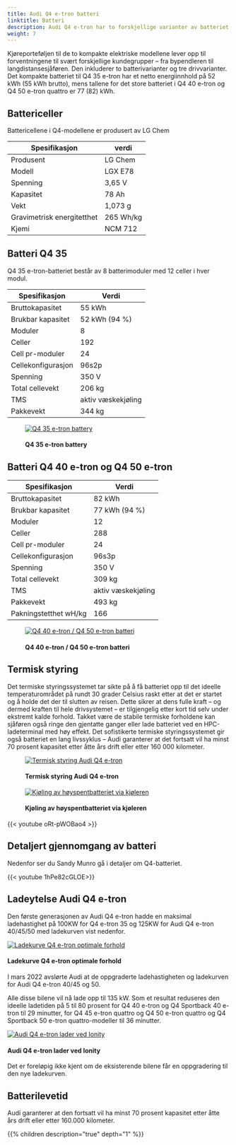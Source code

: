 ```yaml
---
title: Audi Q4 e-tron batteri
linktitle: Batteri
description: Audi Q4 e-tron har to forskjellige varianter av batteriet
weight: 7
---
```

<!-- markdownlint-disable MD033 -->
Kjøreporteføljen til de to kompakte elektriske modellene lever opp til forventningene til svært forskjellige kundegrupper – fra bypendleren til langdistansesjåføren. Den inkluderer to batterivarianter og tre drivvarianter. Det kompakte batteriet til Q4 35 e-tron har et netto energiinnhold på 52 kWh (55 kWh brutto), mens tallene for det store batteriet i Q4 40 e-tron og Q4 50 e-tron quattro er 77 (82) kWh.

## Battericeller

Battericellene i Q4-modellene er produsert av LG Chem

| **Spesifikasjon** | **verdi** |
|-----|-----|
| Produsent | LG Chem |
| Modell | LGX E78 |
| Spenning | 3,65 V |
| Kapasitet | 78 Ah |
| Vekt | 1,073 g |
| Gravimetrisk energitetthet | 265 Wh/kg |
| Kjemi | NCM 712 |

## Batteri Q4 35

Q4 35 e-tron-batteriet består av 8 batterimoduler med 12 celler i hver modul.

| **Spesifikasjon** | **Verdi** |
| ----- |----- |
| Bruttokapasitet | 55 kWh |
| Brukbar kapasitet | 52 kWh (94 %)|
| Moduler | 8 |
| Celler | 192 |
| Cell pr-moduler | 24 |
| Cellekonfigurasjon | 96s2p |
| Spenning | 350 V |
| Total cellevekt | 206 kg |
| TMS | aktiv væskekjøling |
| Pakkevekt | 344 kg |

<figure>
    <a href="https://media.electrichasgoneaudi.net/multimedia/models/q4-e-tron/drivetrain/battery/q4etron35battery.jpg">
        <img src="https://media.electrichasgoneaudi.net/multimedia/models/q4-e-tron/drivetrain/battery/q4etron35batterys.jpg"
        alt="Q4 35 e-tron battery" title="Q4 35 e-tron battery">
    </a>
    <figcaption><h4>Q4 35 e-tron battery</h4></figcaption>
</figure>

## Batteri Q4 40 e-tron og Q4 50 e-tron

| **Spesifikasjon** | **Verdi** |
| ----- |----- |
| Bruttokapasitet | 82 kWh |
| Brukbar kapasitet | 77 kWh (94 %)|
| Moduler | 12 |
| Celler | 288 |
| Cell pr-moduler | 24 |
| Cellekonfigurasjon | 96s3p |
| Spenning | 350 V |
| Total cellevekt | 309 kg |
| TMS | aktiv væskekjøling |
| Pakkevekt | 493 kg |
| Pakningstetthet wH/kg | 166 |

<figure>
    <a href="https://media.electrichasgoneaudi.net/multimedia/models/q4-e-tron/drivetrain/battery/q4etron40battery.jpg">
        <img src="https://media.electrichasgoneaudi.net/multimedia/models/q4-e-tron/drivetrain/battery/q4etron40batterys.jpg"
        alt="Q4 40 e-tron / Q4 50 e-tron batteri" title="Q4 40 e-tron / Q4 50 e-tron batteri">
    </a>
    <figcaption><h4>Q4 40 e-tron / Q4 50 e-tron batteri</h4></figcaption>
</figure>

## Termisk styring

Det termiske styringssystemet tar sikte på å få batteriet opp til det ideelle temperaturområdet på rundt 30 grader Celsius raskt etter at det er startet og å holde det der til slutten av reisen. Dette sikrer at dens fulle kraft – og dermed kraften til hele drivsystemet – er tilgjengelig etter kort tid selv under ekstremt kalde forhold. Takket være de stabile termiske forholdene kan sjåføren også ringe den gjentatte ganger eller lade batteriet ved en HPC-ladeterminal med høy effekt. Det sofistikerte termiske styringssystemet gir også batteriet en lang livssyklus – Audi garanterer at det fortsatt vil ha minst 70 prosent kapasitet etter åtte års drift eller etter 160 000 kilometer.

<figure>
    <a href="https://media.electrichasgoneaudi.net/multimedia/models/q4-e-tron/drivetrain/battery/batterycooling.jpg">
        <img src="https://media.electrichasgoneaudi.net/multimedia/models/q4-e-tron/drivetrain/battery/batterycoolings.jpg"
        alt="Termisk styring Audi Q4 e-tron" title="Termisk styring Audi Q4 e-tron">
    </a>
    <figcaption><h4>Termisk styring Audi Q4 e-tron</h4></figcaption>
</figure>

<figure>
    <a href="https://media.electrichasgoneaudi.net/multimedia/models/q4-e-tron/drivetrain/battery/battercooling2.jpg">
        <img src="https://media.electrichasgoneaudi.net/multimedia/models/q4-e-tron/drivetrain/battery/battercooling2s.jpg"
        alt="Kjøling av høyspentbatteriet via kjøleren" title="Kjøling av høyspentbatteriet via kjøleren">
    </a>
    <figcaption><h4>Kjøling av høyspentbatteriet via kjøleren</h4></figcaption>
</figure>

{{< youtube oRt-pWOBao4 >}}

## Detaljert gjennomgang av batteri

Nedenfor ser du Sandy Munro gå i detaljer om Q4-batteriet.

{{< youtube 1hPe82cGLOE>}}

## Ladeytelse Audi Q4 e-tron

Den første generasjonen av Audi Q4 e-tron hadde en maksimal ladehastighet på 100KW for Q4 e-tron 35 og 125KW for Audi Q4 e-tron 40/45/50 med ladekurven vist nedenfor.

<figur>
    <a href="https://media.electrichasgoneaudi.net/multimedia/models/q4-e-tron/knowledgeexchange/faq/whyhpcchargingslow/chargecurve.jpg">
        <img src="https://media.electrichasgoneaudi.net/multimedia/models/q4-e-tron/knowledgeexchange/faq/whyhpcchargingslow/chargecurve.jpg"
        alt="Ladekurve Q4 e-tron optimale forhold" title="Ladekurve Q4 e-tron optimale forhold">
    </a>
    <figcaption><h4>Ladekurve Q4 e-tron optimale forhold</h4></figcaption>
</figur>

I mars 2022 avslørte Audi at de oppgraderte ladehastigheten og ladekurven for Audi Q4 e-tron 40/45 og 50.

Alle disse bilene vil nå lade opp til 135 kW. Som et resultat reduseres den ideelle ladetiden på 5 til 80 prosent for Q4 40 e-tron og Q4 Sportback 40 e-tron til 29 minutter, for Q4 45 e-tron quattro og Q4 50 e-tron quattro og Q4 Sportback 50 e-tron quattro-modeller til 36 minutter.

<figur>
    <a href="https://media.electrichasgoneaudi.net/multimedia/models/q4-e-tron/drivetrain/battery/charging.jpg">
        <img src="https://media.electrichasgoneaudi.net/multimedia/models/q4-e-tron/drivetrain/battery/chargings.jpg"
        alt="Audi Q4 e-tron lader ved Ionity" title="Audi Q4 e-tron lader ved Ionity">
    </a>
    <figcaption><h4>Audi Q4 e-tron lader ved Ionity</h4></figcaption>
</figur>

Det er foreløpig ikke kjent om de eksisterende bilene får en oppgradering til den nye ladekurven.

## Batterilevetid

Audi garanterer at den fortsatt vil ha minst 70 prosent kapasitet etter åtte års drift eller etter 160.000 kilometer.

{{% children description="true" depth="1" %}}
